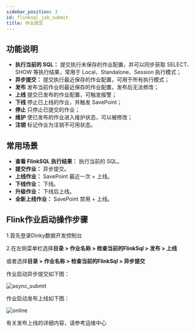 ```yaml
---
sidebar_position: 3
id: flinksql_job_submit
title: 作业提交
---
```





## 功能说明

- **执行当前的 SQL：** 提交执行未保存的作业配置，并可以同步获取 SELECT、SHOW 等执行结果，常用于 Local、Standalone、Session 执行模式；
- **异步提交：** 提交执行最近保存的作业配置，可用于所有执行模式；
- **发布** 发布当前作业的最近保存的作业配置，发布后无法修改；
- **上线** 提交已发布的作业配置，可触发报警；
- **下线** 停止已上线的作业，并触发 SavePoint；
- **停止** 只停止已提交的作业；
- **维护** 使已发布的作业进入维护状态，可以被修改；
- **注销** 标记作业为注销不可用状态。

## 常用场景

- **查看 FlinkSQL 执行结果：** 执行当前的 SQL。
- **提交作业：** 异步提交。
- **上线作业：** SavePoint 最近一次 + 上线。
- **下线作业：** 下线。
- **升级作业：** 下线后上线。
- **全新上线作业：** SavePoint 禁用 + 上线。

## Flink作业启动操作步骤

1.首先登录Dinky数据开发控制台

2.在左侧菜单栏选择**目录 > 作业名称 > 检查当前的FlinkSql > 发布 > 上线**

或者选择**目录 > 作业名称 > 检查当前的FlinkSql > 异步提交**

作业启动异步提交如下图：

![async_submit](http://www.aiwenmo.com/dinky/docs/zh-CN/administrator_guide/studio/job_dev/flinksql_guide/flinksql_job_submit/async_submit.png)

作业启动发布上线如下图：

![online](http://www.aiwenmo.com/dinky/docs/zh-CN/administrator_guide/studio/job_dev/flinksql_guide/flinksql_job_submit/online.png)

有关发布上线的详细内容，请参考运维中心
